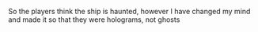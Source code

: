 So the players think the ship is haunted, however I have changed my mind and made it so that they were holograms, not ghosts